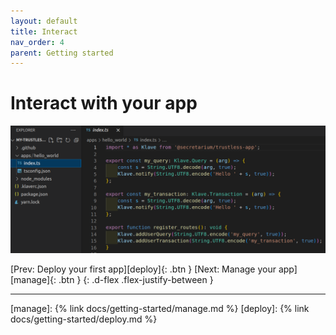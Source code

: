 ```yaml
---
layout: default
title: Interact
nav_order: 4
parent: Getting started
---
```


# Interact with your app

![Request your app](https://raw.githubusercontent.com/Gosu14/klave-docs/main/assets/images/develop.png)

[Prev: Deploy your first app][deploy]{: .btn } [Next: Manage your app][manage]{: .btn }
{: .d-flex .flex-justify-between }

---
[manage]: {% link docs/getting-started/manage.md %}
[deploy]: {% link docs/getting-started/deploy.md %}